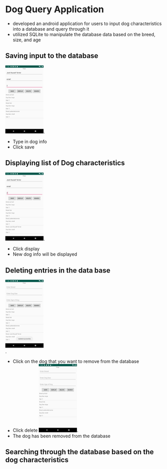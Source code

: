 # Dog Query Application
- developed an android application for users to input dog characteristics into a database and query through it
- utilized SQLite to manipulate the database data based on the breed, size, and age
## Saving input to the database
<img src=images/image7.png width= "120">.
- Type in dog info
- Click save
## Displaying list of Dog characteristics
<img src=images/image.png width= "120">.
- Click display
- New dog info will be displayed 
## Deleting entries in the data base
<img src=images/image5.png width= "120"><br/>.
- Click on the dog that you want to remove from the database
- Click delete
<img src=images/image6.png width= "120">.
- The dog has been removed from the database
## Searching through the database based on the dog characteristics 
